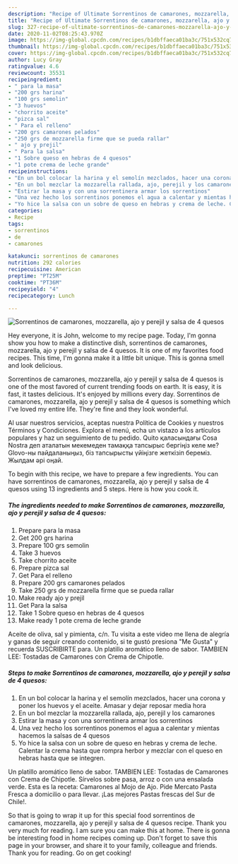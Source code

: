 ```yaml
---
description: "Recipe of Ultimate Sorrentinos de camarones, mozzarella, ajo y perejil y salsa de 4 quesos"
title: "Recipe of Ultimate Sorrentinos de camarones, mozzarella, ajo y perejil y salsa de 4 quesos"
slug: 327-recipe-of-ultimate-sorrentinos-de-camarones-mozzarella-ajo-y-perejil-y-salsa-de-4-quesos
date: 2020-11-02T08:25:43.970Z
image: https://img-global.cpcdn.com/recipes/b1dbffaeca01ba3c/751x532cq70/sorrentinos-de-camarones-mozzarella-ajo-y-perejil-y-salsa-de-4-quesos-foto-principal.jpg
thumbnail: https://img-global.cpcdn.com/recipes/b1dbffaeca01ba3c/751x532cq70/sorrentinos-de-camarones-mozzarella-ajo-y-perejil-y-salsa-de-4-quesos-foto-principal.jpg
cover: https://img-global.cpcdn.com/recipes/b1dbffaeca01ba3c/751x532cq70/sorrentinos-de-camarones-mozzarella-ajo-y-perejil-y-salsa-de-4-quesos-foto-principal.jpg
author: Lucy Gray
ratingvalue: 4.6
reviewcount: 35531
recipeingredient:
- " para la masa"
- "200 grs harina"
- "100 grs semolin"
- "3 huevos"
- "chorrito aceite"
- "pizca sal"
- " Para el relleno"
- "200 grs camarones pelados"
- "250 grs de mozzarella firme que se pueda rallar"
- " ajo y prejil"
- " Para la salsa"
- "1 Sobre queso en hebras de 4 quesos"
- "1 pote crema de leche grande"
recipeinstructions:
- "En un bol colocar la harina y el semolín mezclados, hacer una corona y poner los huevos y el aceite. Amasar y dejar reposar media hora"
- "En un bol mezclar la mozzarella rallada, ajo, perejil y los camarones"
- "Estirar la masa y con una sorrentinera armar los sorrentinos"
- "Una vez hecho los sorrentinos ponemos el agua a calentar y mientas hacemos la salsas de 4 quesos"
- "Yo hice la salsa con un sobre de queso en hebras y crema de leche. Calentar la crema hasta que rompra herbor y mezclar con el queso en hebras hasta que se integren."
categories:
- Recipe
tags:
- sorrentinos
- de
- camarones

katakunci: sorrentinos de camarones 
nutrition: 292 calories
recipecuisine: American
preptime: "PT25M"
cooktime: "PT36M"
recipeyield: "4"
recipecategory: Lunch

---
```



![Sorrentinos de camarones, mozzarella, ajo y perejil y salsa de 4 quesos](https://img-global.cpcdn.com/recipes/b1dbffaeca01ba3c/751x532cq70/sorrentinos-de-camarones-mozzarella-ajo-y-perejil-y-salsa-de-4-quesos-foto-principal.jpg)

Hey everyone, it is John, welcome to my recipe page. Today, I'm gonna show you how to make a distinctive dish, sorrentinos de camarones, mozzarella, ajo y perejil y salsa de 4 quesos. It is one of my favorites food recipes. This time, I'm gonna make it a little bit unique. This is gonna smell and look delicious.

Sorrentinos de camarones, mozzarella, ajo y perejil y salsa de 4 quesos is one of the most favored of current trending foods on earth. It is easy, it is fast, it tastes delicious. It's enjoyed by millions every day. Sorrentinos de camarones, mozzarella, ajo y perejil y salsa de 4 quesos is something which I've loved my entire life. They're fine and they look wonderful.

Al usar nuestros servicios, aceptas nuestra Política de Cookies y nuestros Términos y Condiciones. Explora el menú, echa un vistazo a los artículos populares y haz un seguimiento de tu pedido. Quito қаласындағы Cosa Nostra деп аталатын мекемеден тамаққа тапсырыс бергіңіз келе ме? Glovo-ны пайдаланыңыз, біз тапсырысты үйіңізге жеткізіп береміз. Жылдам әрі оңай.


To begin with this recipe, we have to prepare a few ingredients. You can have sorrentinos de camarones, mozzarella, ajo y perejil y salsa de 4 quesos using 13 ingredients and 5 steps. Here is how you cook it.

<!--inarticleads1-->

##### The ingredients needed to make Sorrentinos de camarones, mozzarella, ajo y perejil y salsa de 4 quesos:

1. Prepare  para la masa
1. Get 200 grs harina
1. Prepare 100 grs semolin
1. Take 3 huevos
1. Take chorrito aceite
1. Prepare pizca sal
1. Get  Para el relleno
1. Prepare 200 grs camarones pelados
1. Take 250 grs de mozzarella firme que se pueda rallar
1. Make ready  ajo y prejil
1. Get  Para la salsa
1. Take 1 Sobre queso en hebras de 4 quesos
1. Make ready 1 pote crema de leche grande


Aceite de oliva, sal y pimienta, c/n. Tu visita a este video me llena de alegría y ganas de seguir creando contenido, si te gustó presiona &#34;Me Gusta&#34; y recuerda SUSCRIBIRTE para. Un platillo aromático lleno de sabor. TAMBIEN LEE: Tostadas de Camarones con Crema de Chipotle. 

<!--inarticleads2-->

##### Steps to make Sorrentinos de camarones, mozzarella, ajo y perejil y salsa de 4 quesos:

1. En un bol colocar la harina y el semolín mezclados, hacer una corona y poner los huevos y el aceite. Amasar y dejar reposar media hora
1. En un bol mezclar la mozzarella rallada, ajo, perejil y los camarones
1. Estirar la masa y con una sorrentinera armar los sorrentinos
1. Una vez hecho los sorrentinos ponemos el agua a calentar y mientas hacemos la salsas de 4 quesos
1. Yo hice la salsa con un sobre de queso en hebras y crema de leche. Calentar la crema hasta que rompra herbor y mezclar con el queso en hebras hasta que se integren.


Un platillo aromático lleno de sabor. TAMBIEN LEE: Tostadas de Camarones con Crema de Chipotle. Sírvelos sobre pasa, arroz o con una ensalada verde. Esta es la receta: Camarones al Mojo de Ajo. Pide Mercato Pasta Fresca a domicilio o para llevar. ¡Las mejores Pastas frescas del Sur de Chile!. 

So that is going to wrap it up for this special food sorrentinos de camarones, mozzarella, ajo y perejil y salsa de 4 quesos recipe. Thank you very much for reading. I am sure you can make this at home. There is gonna be interesting food in home recipes coming up. Don't forget to save this page in your browser, and share it to your family, colleague and friends. Thank you for reading. Go on get cooking!
